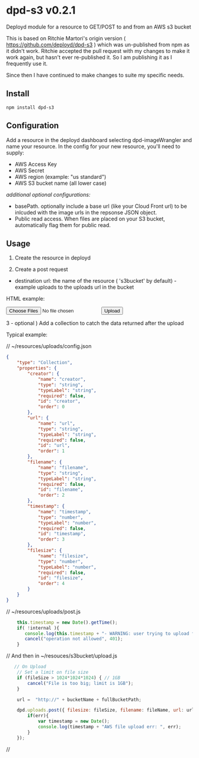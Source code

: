 # dpd-s3 v0.2.1

Deployd module for a resource to GET/POST to and from an AWS s3 bucket

This is based on Ritchie Martori's origin version ( https://github.com/deployd/dpd-s3 ) which was un-published from npm as it didn't work.  Ritchie accepted the pull request with my changes to make it work again, but hasn't ever re-published it.  So I am publishing it as I frequently use it.

Since then I have continued to make changes to suite my specific needs.  

## Install

	npm install dpd-s3

## Configuration

Add a resource in the deployd dashboard selecting dpd-imageWrangler and name your resource. In the config for your new resource, you'll need to supply:

-	AWS Access Key
- 	AWS Secret
-	AWS region (example: "us standard")
-	AWS S3 bucket name (all lower case)

*additional optional configurations:*

-	basePath.  optionally include a base url (like your Cloud Front url) to be inlcuded with the image urls in the repsonse JSON object.
-	Public read access. When files are placed on your S3 bucket, automatically flag them for public read.

## Usage

1) Create the resource in deployd

2) Create a post request
 - destination url: the name of the resource ( 's3bucket' by default) - example uploads to the uploads url in the bucket

HTML example:
			 <form action="http://myapp.com/s3bucket/uploads" enctype="multipart/form-data" method="post">
                  <input type="file" name="upload" multiple="multiple" />
                  <button type="submit">Upload</button>
              </form>


3 - optional ) Add a collection to catch the data returned after the upload 

Typical example:

// 	~/resources/uploads/config.json
```json
{
	"type": "Collection",
	"properties": {
		"creator": {
			"name": "creator",
			"type": "string",
			"typeLabel": "string",
			"required": false,
			"id": "creator",
			"order": 0
		},
		"url": {
			"name": "url",
			"type": "string",
			"typeLabel": "string",
			"required": false,
			"id": "url",
			"order": 1
		},
		"filename": {
			"name": "filename",
			"type": "string",
			"typeLabel": "string",
			"required": false,
			"id": "filename",
			"order": 2
		},
		"timestamp": {
			"name": "timestamp",
			"type": "number",
			"typeLabel": "number",
			"required": false,
			"id": "timestamp",
			"order": 3
		},
		"filesize": {
			"name": "filesize",
			"type": "number",
			"typeLabel": "number",
			"required": false,
			"id": "filesize",
			"order": 4
		}
	}
}
```

// ~/resources/uploads/post.js
```javascript
    this.timestamp = new Date().getTime();
    if( !internal ){
       console.log(this.timestamp + "- WARNING: user trying to upload files in unauthorized fashion.") ;
       cancel("operation not allowed", 401);
    }
```

// And then in ~/resouces/s3bucket/upload.js
```javascript
   // On Upload
    // Set a limit on file size
    if (fileSize > 1024*1024*1024) { // 1GB
        cancel("File is too big; limit is 1GB");
    }

	url =  "http://" + bucketName + fullBucketPath;

	dpd.uploads.post({ filesize: fileSize, filename: fileName, url: url, creator: me.id }, function(request, err) {
	    if(err){
	    	var timestamp = new Date();
	    	console.log(timestamp + "AWS file upload err: ", err);
	    }
	});
```
//    
